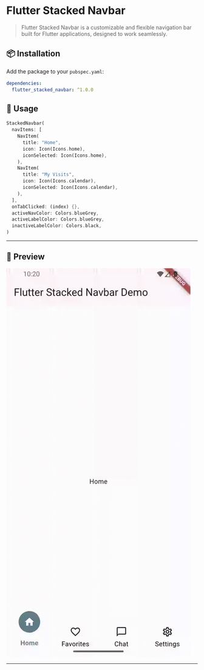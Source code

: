 # Flutter Stacked Navbar

> Flutter Stacked Navbar is a customizable and flexible navigation bar built for Flutter applications, designed to work seamlessly.


## 📦 Installation

Add the package to your `pubspec.yaml`:

```yaml
dependencies:
  flutter_stacked_navbar: ^1.0.0
```

## 🚀 Usage
```dart
StackedNavbar(
  navItems: [
    NavItem(
      title: "Home",
      icon: Icon(Icons.home),
      iconSelected: Icon(Icons.home),
    ),
    NavItem(
      title: "My Visits",
      icon: Icon(Icons.calendar),
      iconSelected: Icon(Icons.calendar),
    ),
  ],
  onTabClicked: (index) {},
  activeNavColor: Colors.blueGrey,
  activeLabelColor: Colors.blueGrey,
  inactiveLabelColor: Colors.black,
)
```

---

## 📸 Preview

![Stacked Navbar](images/stacked_navbar.gif)

---